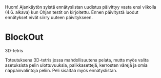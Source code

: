 Huom! Ajankäytön syistä ennätyslistan uudistus päivittyy vasta ensi viikolla (4.6. alkava) kun Ohjan testit on kirjoitettu. Ennen päivitystä luodut ennätykset eivät siirry uuteen päivitykseen.


BlockOut
========

3D-tetris


Toteutuksena 3D-tetris jossa mahdollisuutena pelata, mutta myös valita asetuksista pelin ulottuvuuksia, palikkasettejä, kerrosten värejä ja omia näppäinvalintoja peliin. Peli sisältää myös ennätyslistan.